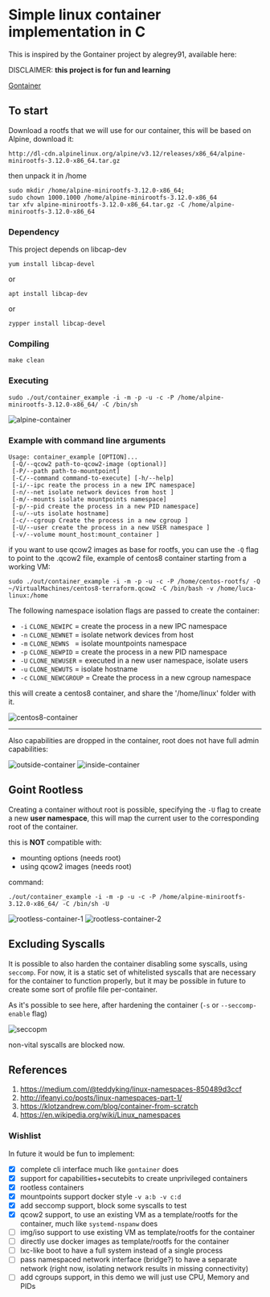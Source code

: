 # Simple linux container implementation in C

This is inspired by the Gontainer project by alegrey91, available here:


DISCLAIMER: **this project is for fun and learning**


[Gontainer](https://github.com/alegrey91/Gontainer)

## To start

Download a rootfs that we will use for our container, this will be based on Alpine,
download it:

`http://dl-cdn.alpinelinux.org/alpine/v3.12/releases/x86_64/alpine-minirootfs-3.12.0-x86_64.tar.gz`

then unpack it in /home

```
sudo mkdir /home/alpine-minirootfs-3.12.0-x86_64; 
sudo chown 1000.1000 /home/alpine-minirootfs-3.12.0-x86_64
tar xfv alpine-minirootfs-3.12.0-x86_64.tar.gz -C /home/alpine-minirootfs-3.12.0-x86_64
```

### Dependency

This project depends on libcap-dev

`yum install libcap-devel`

or

`apt install libcap-dev`

or

`zypper install libcap-devel`

### Compiling

`make clean`

### Executing

`sudo ./out/container_example -i -m -p -u -c -P /home/alpine-minirootfs-3.12.0-x86_64/ -C /bin/sh`

![alpine-container](./pics/alpine-container.png)

### Example with command line arguments

```
Usage: container_example [OPTION]...
 [-Q/--qcow2 path-to-qcow2-image (optional)]
 [-P/--path path-to-mountpoint]
 [-C/--command command-to-execute] [-h/--help]
 [-i/--ipc reate the process in a new IPC namespace]
 [-n/--net isolate network devices from host ]
 [-m/--mounts isolate mountpoints namespace]
 [-p/--pid create the process in a new PID namespace]
 [-u/--uts isolate hostname]
 [-c/--cgroup Create the process in a new cgroup ]
 [-U/--user create the process in a new USER namespace ]
 [-v/--volume mount_host:mount_container ]
```

if you want to use qcow2 images as base for rootfs, you can use the `-Q` flag to point to the .qcow2 file,
example of centos8 container starting from a working VM:

`sudo ./out/container_example -i -m -p -u -c -P /home/centos-rootfs/ -Q ~/VirtualMachines/centos8-terraform.qcow2 -C /bin/bash -v /home/luca-linux:/home`

The following namespace isolation flags are passed to create the container:

   *  `-i`  `CLONE_NEWIPC`    = create the process in a new IPC namespace
   *  `-n`  `CLONE_NEWNET`    = isolate network devices from host
   *  `-m`  `CLONE_NEWNS `    = isolate mountpoints namespace
   *  `-p`  `CLONE_NEWPID`    = create the process in a new PID namespace
   *  `-U`  `CLONE_NEWUSER`   = executed in a new user namespace, isolate users
   *  `-u`  `CLONE_NEWUTS`    = isolate hostname
   *  `-c`  `CLONE_NEWCGROUP` = Create the process in a new cgroup namespace


this will create a centos8 container, and share the '/home/linux' folder with it.

![centos8-container](./pics/centos8-container.png)


---

Also capabilities are dropped in the container, root does not have full admin capabilities:


![outside-container](./pics/outside-container.png)
![inside-container](./pics/inside-container.png)

## Goint Rootless

Creating a container without root is possible, specifying the `-U` flag to create a new
**user namespace**, this will map the current user to the corresponding root of the container.

this is **NOT** compatible with:

- mounting options (needs root)
- using qcow2 images (needs root)

command:

`./out/container_example -i -m -p -u -c -P /home/alpine-minirootfs-3.12.0-x86_64/ -C /bin/sh -U`

![rootless-container-1](./pics/rootless-container-1.png)
![rootless-container-2](./pics/rootless-container-2.png)

## Excluding Syscalls

It is possible to also harden the container disabling some syscalls, using `seccomp`.
For now, it is a static set of whitelisted syscalls that are necessary for the container
to function properly, but it may be possible in future to create some sort of profile file per-container.

As it's possible to see here, after hardening the container (`-s` or `--seccomp-enable` flag)

![seccopm](./pics/seccomp.png)

non-vital syscalls are blocked now.

## References

1. https://medium.com/@teddyking/linux-namespaces-850489d3ccf
3. http://ifeanyi.co/posts/linux-namespaces-part-1/
4. https://klotzandrew.com/blog/container-from-scratch
6. https://en.wikipedia.org/wiki/Linux_namespaces

### Wishlist

In future it would be fun to implement:

- [x] complete cli interface much like `gontainer` does
- [x] support for capabilities+secutebits to create unprivileged containers
- [x] rootless containers
- [x] mountpoints support docker style `-v a:b -v c:d`
- [x] add seccomp support, block some syscalls to test
- [x] qcow2 support, to use an existing VM as a template/rootfs for the container, much like `systemd-nspanw` does
- [ ] img/iso support to use existing VM as template/rootfs for the container
- [ ] directly use docker images as template/rootfs for the container
- [ ] lxc-like boot to have a full system instead of a single process
- [ ] pass namespaced network interface (bridge?) to have a separate network (right now, isolating network results in missing connectivity)
- [ ] add cgroups support, in this demo we will just use CPU, Memory and PIDs
